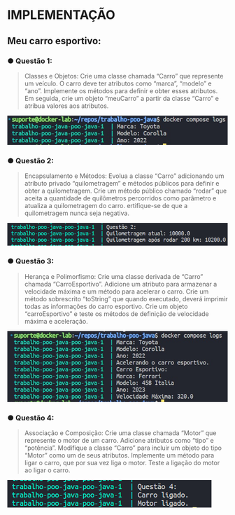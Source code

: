 # IMPLEMENTAÇÃO

## Meu carro esportivo:

### ● Questão 1:

> Classes e Objetos: Crie uma classe chamada “Carro” que represente um veículo. O carro deve ter atributos como “marca”, “modelo” e “ano”. Implemente os métodos para definir e obter esses atributos. Em seguida, crie um objeto “meuCarro” a partir da classe “Carro” e atribua valores aos atributos.

![resolution1](./images/1.jpg)

### ● Questão 2:

> Encapsulamento e Métodos: Evolua a classe “Carro” adicionando um atributo privado “quilometragem” e métodos públicos para definir e obter a quilometragem. Crie um método público chamado “rodar” que aceita a quantidade de quilômetros percorridos como parâmetro e atualiza a quilometragem do carro. ertifique-se de que a quilometragem nunca seja negativa.

![resolution2](./images/2.jpg)

### ● Questão 3:

> Herança e Polimorfismo: Crie uma classe derivada de “Carro” chamada “CarroEsportivo”. Adicione um atributo para armazenar a velocidade máxima e um método para acelerar o carro. Crie um método sobrescrito “toString” que quando executado, deverá imprimir todas as informações do carro esportivo. Crie um objeto “carroEsportivo” e teste os métodos de definição de velocidade máxima e aceleração.

![resolution3](./images/3.jpg)

### ● Questão 4: 

> Associação e Composição: Crie uma classe chamada “Motor” que represente o motor de um carro. Adicione atributos como “tipo” e “potência”. Modifique a classe “Carro” para incluir um objeto do tipo “Motor” como um de seus atributos. Implemente um método para ligar o carro, que por sua vez liga o motor. Teste a ligação do motor ao ligar o carro.

![resolution4](./images/4.jpg)
